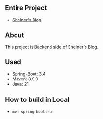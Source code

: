 ## Entire Project
- [Shelner's Blog](https://github.com/sil-co/shelners-blog) 

## About
This project is Backend side of Shelner's Blog.

## Used
- Spring-Boot: 3.4
- Maven: 3.9.9
- Java: 21

## How to build in Local
- `mvn spring-boot:run`

